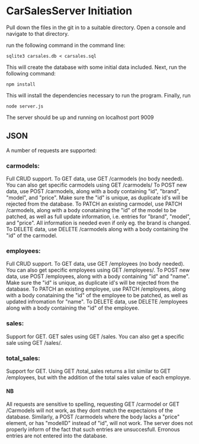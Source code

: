 # CarSalesServer Initiation

Pull down the files in the git in to a suitable directory.
Open a console and navigate to that directory.

run the following command in the command line:

```
sqlite3 carsales.db < carsales.sql
```

This will create the database with some initial data included.
Next, run the following command:

```
npm install
```

This will install the dependencies necessary to run the program.
Finally, run

```
node server.js
```

The server should be up and running on localhost port 9009 

## JSON

A number of requests are supported:

### carmodels:
Full CRUD support. To GET data, use GET /carmodels (no body needed). You can also get specific carmodels using GET /carmodels/<id>
To POST new data, use POST /carmodels, along with a body containing "id", "brand", "model", and "price".
Make sure the "id" is unique, as duplicate id's will be rejected from the database. To PATCH an existing carmodel, use PATCH /carmodels, along with a body conataining the "id" of the model to be patched, as well as full update information, i.e. entries
for "brand", "model", and "price". All information is needed even if only eg. the brand is changed. To DELETE data, use DELETE /carmodels along with a body containing the "id" of the carmodel.

### employees:
Full CRUD support. To GET data, use GET /employees (no body needed). You can also get specific employees using GET /employees/<id>.
To POST new data, use POST /employees, along with a body containing "id" and "name".
Make sure the "id" is unique, as duplicate id's will be rejected from the database. To PATCH an existing employee, use PATCH /employees, along with a body conataining the "id" of the employee to be patched, as well as updated infromation for "name". To DELETE data, use DELETE /employees along with a body containing the "id" of the employee.

### sales:
Support for GET. GET sales using GET /sales. You can also get a specific sale using GET /sales/<id>.
  
### total_sales:
Support for GET. Using GET /total_sales returns a list similar to GET /employees, but with the addition of the total sales value of each employye.

#### NB
All requests are sensitive to spelling, requesting GET /carmodel or GET /Carmodels will not work, as they dont match the expectaions of the database. Similarly, a POST /carmodels where the body lacks a "price" element, or has "modelID" instead of "id", will not work. The server does not properly inform of the fact that such entries are unsuccesfull. Erronous entries are not entered into the database.
